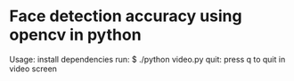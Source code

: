 # Face detection accuracy using opencv in python

Usage:
install dependencies
run: $ ./python video.py
quit: press q to quit in video screen 
